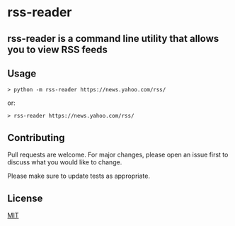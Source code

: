# rss-reader

## rss-reader is a command line utility that allows you to view RSS feeds 

## Usage

```
> python -m rss-reader https://news.yahoo.com/rss/
```
or:
```
> rss-reader https://news.yahoo.com/rss/
```

## Contributing
Pull requests are welcome. For major changes, please open an issue first to discuss what you would like to change.

Please make sure to update tests as appropriate.

## License
[MIT](https://choosealicense.com/licenses/mit/)